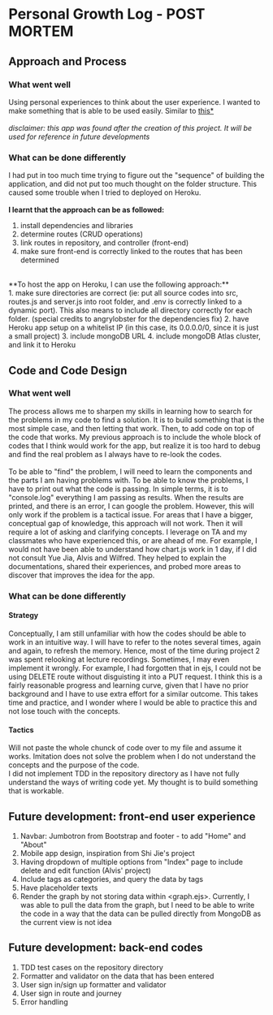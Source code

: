 # Personal Growth Log - POST MORTEM
## Approach and Process
### What went well</br>
Using personal experiences to think about the user experience. I wanted to make something that is able to be used easily. Similar to [this*](https://punktapp.me/) </br>
</br>
*disclaimer: this app was found after the creation of this project. It will be used for reference in future developments*
</br>
### What can be done differently</br>
I had put in too much time trying to figure out the "sequence" of building the application, and did not put too much thought on the folder structure. This caused some trouble when I tried to deployed on Heroku.</br>
</br>
**I learnt that the approach can be as followed:**</br>
1. install dependencies and libraries
2. determine routes (CRUD operations)
3. link routes in repository, and controller (front-end)
4. make sure front-end is correctly linked to the routes that has been determined
</br>
**To host the app on Heroku, I can use the following approach:** </br>
1. make sure directories are correct (ie: put all source codes into src, routes.js and server.js into root folder, and .env is correctly linked to a dynamic port). This also means to include all directory correctly for each folder. (special credits to angrylobster for the dependencies fix)
2. have Heroku app setup on a whitelist IP (in this case, its 0.0.0.0/0, since it is just a small project)
3. include mongoDB URL 
4. include mongoDB Atlas cluster, and link it to Heroku
</br>

## Code and Code Design
### What went well</br>
The process allows me to sharpen my skills in learning how to search for the problems in my code to find a solution. It is to build something that is the most simple case, and then letting that work. Then, to add code on top of the code that works. My previous approach is to include the whole block of codes that I think would work for the app, but realize it is too hard to debug and find the real problem as I always have to re-look the codes.</br>
</br>
To be able to "find" the problem, I will need to learn the components and the parts I am having problems with. To be able to know the problems, I have to print out what the code is passing. In simple terms, it is to "console.log" everything I am passing as results. When the results are printed, and there is an error, I can google the problem. However, this will only work if the problem is a tactical issue. For areas that I have a bigger, conceptual gap of knowledge, this approach will not work. Then it will require a lot of asking and clarifying concepts. I leverage on TA and my classmates who have experienced this, or are ahead of me. For example, I would not have been able to understand how chart.js work in 1 day, if I did not consult Yue Jia, Alvis and Wilfred. They helped to explain the documentations, shared their experiences, and probed more areas to discover that improves the idea for the app. </br>

### What can be done differently </br>
#### Strategy
Conceptually, I am still unfamiliar with how the codes should be able to work in an intuitive way. I will have to refer to the notes several times, again and again, to refresh the memory. Hence, most of the time during project 2 was spent relooking at lecture recordings. Sometimes, I may even implement it wrongly. For example, I had forgotten that in ejs, I could not be using DELETE route without disguisting it into a PUT request. I think this is a fairly reasonable progress and learning curve, given that I have no prior background and I have to use extra effort for a similar outcome. This takes time and practice, and I wonder where I would be able to practice this and not lose touch with the concepts. </br>
#### Tactics 
Will not paste the whole chunck of code over to my file and assume it works. Imitation does not solve the problem when I do not understand the concepts and the purpose of the code.</br>
I did not implement TDD in the repository directory as I have not fully understand the ways of writing code yet. My thought is to build something that is workable. 

## Future development: front-end user experience
1. Navbar: Jumbotron from Bootstrap and footer - to add "Home" and "About"
2. Mobile app design, inspiration from Shi Jie's project
3. Having dropdown of multiple options from "Index" page to include delete and edit function (Alvis' project)
4. Include tags as categories, and query the data by tags
5. Have placeholder texts
6. Render the graph by not storing data within <graph.ejs>. Currently, I was able to pull the data from the graph, but I need to be able to write the code in a way that the data can be pulled directly from MongoDB as the current view is not idea

## Future development: back-end codes
1. TDD test cases on the repository directory
2. Formatter and validator on the data that has been entered
3. User sign in/sign up formatter and validator
4. User sign in route and journey
5. Error handling
